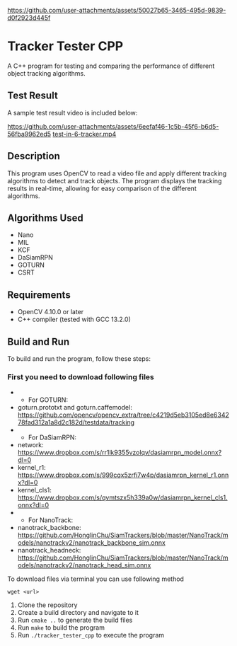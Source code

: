
https://github.com/user-attachments/assets/50027b65-3465-495d-9839-d0f2923d445f
# Tracker Tester CPP

A C++ program for testing and comparing the performance of different object tracking algorithms.

## Test Result

A sample test result video is included below:


https://github.com/user-attachments/assets/6eefaf46-1c5b-45f6-b6d5-56fba9962ed5
[test-in-6-tracker.mp4](test-in-6-tracker.mp4)

## Description

This program uses OpenCV to read a video file and apply different tracking algorithms to detect and track objects. The program displays the tracking results in real-time, allowing for easy comparison of the different algorithms.

## Algorithms Used

* Nano
* MIL
* KCF
* DaSiamRPN
* GOTURN
* CSRT

## Requirements

* OpenCV 4.10.0 or later
* C++ compiler (tested with GCC 13.2.0)

## Build and Run

To build and run the program, follow these steps:

### First you need to download following files

* * For GOTURN:
* goturn.prototxt and goturn.caffemodel: https://github.com/opencv/opencv_extra/tree/c4219d5eb3105ed8e634278fad312a1a8d2c182d/testdata/tracking
* * For DaSiamRPN:
* network:     https://www.dropbox.com/s/rr1lk9355vzolqv/dasiamrpn_model.onnx?dl=0
* kernel_r1:   https://www.dropbox.com/s/999cqx5zrfi7w4p/dasiamrpn_kernel_r1.onnx?dl=0
* kernel_cls1: https://www.dropbox.com/s/qvmtszx5h339a0w/dasiamrpn_kernel_cls1.onnx?dl=0
* * For NanoTrack:
* nanotrack_backbone: https://github.com/HonglinChu/SiamTrackers/blob/master/NanoTrack/models/nanotrackv2/nanotrack_backbone_sim.onnx
* nanotrack_headneck: https://github.com/HonglinChu/SiamTrackers/blob/master/NanoTrack/models/nanotrackv2/nanotrack_head_sim.onnx

To download files via terminal you can use following method
```
wget <url>
```

1. Clone the repository
2. Create a build directory and navigate to it
3. Run `cmake ..` to generate the build files
4. Run `make` to build the program
5. Run `./tracker_tester_cpp` to execute the program
